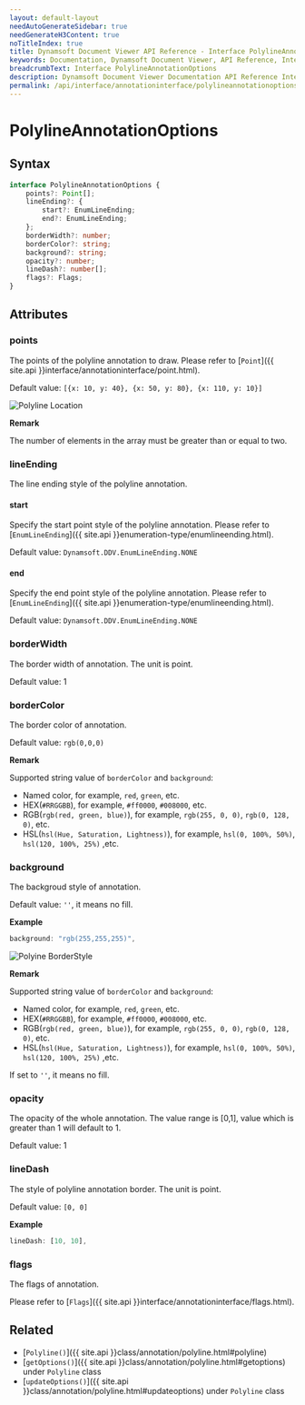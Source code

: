 ```yaml
---
layout: default-layout
needAutoGenerateSidebar: true
needGenerateH3Content: true
noTitleIndex: true
title: Dynamsoft Document Viewer API Reference - Interface PolylineAnnotationOptions
keywords: Documentation, Dynamsoft Document Viewer, API Reference, Interface PolylineAnnotationOptions
breadcrumbText: Interface PolylineAnnotationOptions
description: Dynamsoft Document Viewer Documentation API Reference Interface PolylineAnnotationOptions Page
permalink: /api/interface/annotationinterface/polylineannotationoptions.html
---
```


# PolylineAnnotationOptions

## Syntax

```typescript
interface PolylineAnnotationOptions {
    points?: Point[];
    lineEnding?: {
        start?: EnumLineEnding;
        end?: EnumLineEnding;
    };
    borderWidth?: number;
    borderColor?: string;
    background?: string;
    opacity?: number; 
    lineDash?: number[];
    flags?: Flags;
}
```

## Attributes

### points

The points of the polyline annotation to draw. Please refer to [`Point`]({{ site.api }}interface/annotationinterface/point.html).

Default value: `[{x: 10, y: 40}, {x: 50, y: 80}, {x: 110, y: 10}]`

![Polyline Location](/assets/imgs/polylinelocation.png)

**Remark**

The number of elements in the array must be greater than or equal to two.

### lineEnding

The line ending style of the polyline annotation.

#### start

Specify the start point style of the polyline annotation. Please refer to [`EnumLineEnding`]({{ site.api }}enumeration-type/enumlineending.html).

Default value: `Dynamsoft.DDV.EnumLineEnding.NONE`

#### end

Specify the end point style of the polyline annotation. Please refer to [`EnumLineEnding`]({{ site.api }}enumeration-type/enumlineending.html).

Default value: `Dynamsoft.DDV.EnumLineEnding.NONE`

### borderWidth

The border width of annotation. The unit is point.

Default value: 1

### borderColor

The border color of annotation.

Default value: `rgb(0,0,0)` 

**Remark**

Supported string value of `borderColor` and `background`: 
- Named color, for example, `red`, `green`, etc.
- HEX(`#RRGGBB`), for example, `#ff0000`, `#008000`, etc.
- RGB(`rgb(red, green, blue)`), for example, `rgb(255, 0, 0)`, `rgb(0, 128, 0)`, etc.
- HSL(`hsl(Hue, Saturation, Lightness)`), for example, `hsl(0, 100%, 50%)`, `hsl(120, 100%, 25%)` ,etc.

### background

The backgroud style of annotation.

Default value: `''`, it means no fill. 

**Example**

```typescript
background: "rgb(255,255,255)", 
```

![Polyine BorderStyle](/assets/imgs/polylineborderstyle.png)

**Remark**

Supported string value of `borderColor` and `background`: 
- Named color, for example, `red`, `green`, etc.
- HEX(`#RRGGBB`), for example, `#ff0000`, `#008000`, etc.
- RGB(`rgb(red, green, blue)`), for example, `rgb(255, 0, 0)`, `rgb(0, 128, 0)`, etc.
- HSL(`hsl(Hue, Saturation, Lightness)`), for example, `hsl(0, 100%, 50%)`, `hsl(120, 100%, 25%)` ,etc.


If set to `''`, it means no fill.

### opacity

The opacity of the whole annotation. The value range is [0,1], value which is greater than 1 will default to 1. 

Default value: 1

### lineDash

The style of polyline annotation border. The unit is point.

Default value: `[0, 0]`

**Example**

```typescript
lineDash: [10, 10], 
```
<!--
### author

The author of annotation.

Default value: `''`

### subject

The subject of annotation.

Default value: `''`  -->

### flags

The flags of annotation. 

Please refer to [`Flags`]({{ site.api }}interface/annotationinterface/flags.html).

## Related

- [`Polyline()`]({{ site.api }}class/annotation/polyline.html#polyline)
- [`getOptions()`]({{ site.api }}class/annotation/polyline.html#getoptions) under `Polyline` class
- [`updateOptions()`]({{ site.api }}class/annotation/polyline.html#updateoptions) under `Polyline` class